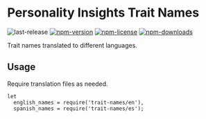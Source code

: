 # Personality Insights Trait Names
![last-release](https://img.shields.io/github/tag/personality-insights/trait-names.svg)
[![npm-version](https://img.shields.io/npm/v/personality-trait-names.svg)](https://www.npmjs.com/package/personality-trait-names)
[![npm-license](https://img.shields.io/npm/l/personality-trait-names.svg)](https://www.npmjs.com/package/personality-trait-names)
[![npm-downloads](https://img.shields.io/npm/dm/personality-trait-names.svg)](https://www.npmjs.com/package/personality-trait-names)

Trait names translated to different languages.

## Usage

Require translation files as needed.

```
let
  english_names = require('trait-names/en'),
  spanish_names = require('trait-names/es');
```
